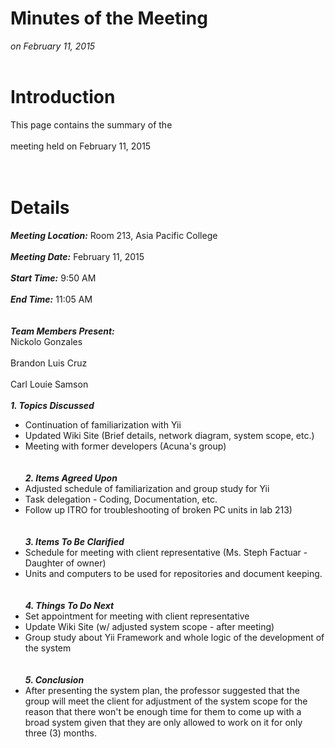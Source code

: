 # Minutes of the Meeting #
_on February 11, 2015_
<br>
<br>

<h1>Introduction</h1>

This page contains the summary of the<br>
<br>
meeting held on February 11, 2015<br>
<br>
<br>

<h1>Details</h1>

<i><b>Meeting Location:</b></i> Room 213, Asia Pacific College<br>
<br>
<i><b>Meeting Date:</b></i> February 11, 2015<br>
<br>
<i><b>Start Time:</b></i> 9:50 AM<br>
<br>
<i><b>End Time:</b></i> 11:05 AM<br>
<br>
<br>
<i><b>Team Members Present:</b></i>
<br>
Nickolo Gonzales<br>
<br>
Brandon Luis Cruz<br>
<br>
Carl Louie Samson<br>
<br>
<i><b>1. Topics Discussed</b></i>
<br>
<ul><li>Continuation of familiarization with Yii<br>
</li><li>Updated Wiki Site (Brief details, network diagram, system scope, etc.)<br>
</li><li>Meeting with former developers (Acuna's group)<br>
<br>
<br>
<i><b>2. Items Agreed Upon</b></i>
<br>
</li><li>Adjusted schedule of familiarization and group study for Yii<br>
</li><li>Task delegation - Coding, Documentation, etc.<br>
</li><li>Follow up ITRO for troubleshooting of broken PC units in lab 213)<br>
<br>
<br>
<i><b>3. Items To Be Clarified</b></i>
<br>
</li><li>Schedule for meeting with client representative (Ms. Steph Factuar - Daughter of owner)<br>
</li><li>Units and computers to be used for repositories and document keeping.<br>
<br>
<br>
<i><b>4. Things To Do Next</b></i>
<br>
</li><li>Set appointment for meeting with client representative<br>
</li><li>Update Wiki Site (w/ adjusted system scope - after meeting)<br>
</li><li>Group study about Yii Framework and whole logic of the development of the system<br>
<br>
<br>
<i><b>5. Conclusion</b></i>
<br>
</li><li>After presenting the system plan, the professor suggested that the group will meet the client for adjustment of the system scope for the reason that there won't be enough time for them to come up with a broad system given that they are only allowed to work on it for only three (3) months.